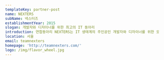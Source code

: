```yaml
---
templateKey: partner-post
name: NEXTERS
subName: 넥스터즈
establishmentYear: 2015
slogan: 개발자와 디자이너를 위한 최고의 IT 동아리
introduction: 연합동아리 NEXTERS는 IT 생태계의 주인공인 개발자와 디자이너를 위한 모임입니다.
location: 서울
email: teamnexters
homepage: 'http://teamnexters.com/'
logo: /img/flavor_wheel.jpg
---
```


